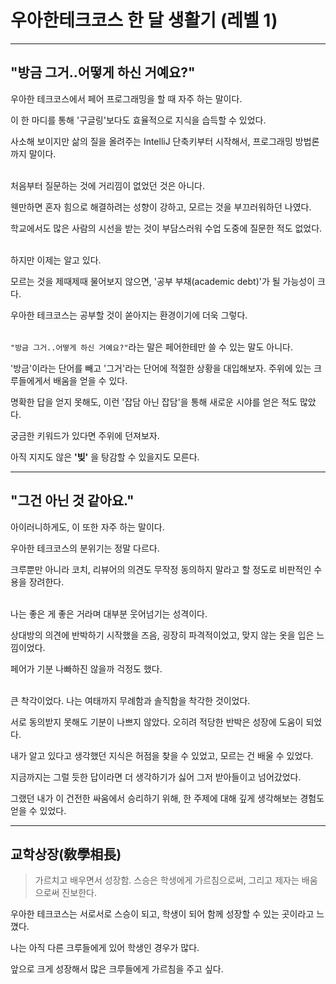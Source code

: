 # 우아한테크코스 한 달 생활기 (레벨 1)

---

## "방금 그거..어떻게 하신 거예요?"

우아한 테크코스에서 페어 프로그래밍을 할 때 자주 하는 말이다.

이 한 마디를 통해  '구글링'보다도 효율적으로 지식을 습득할 수 있었다.

사소해 보이지만 삶의 질을 올려주는 IntelliJ 단축키부터 시작해서, 프로그래밍 방법론까지 말이다.
<br/><br/>

처음부터 질문하는 것에 거리낌이 없었던 것은 아니다. 

웬만하면 혼자 힘으로 해결하려는 성향이 강하고, 모르는 것을 부끄러워하던 나였다.

학교에서도 많은 사람의 시선을 받는 것이 부담스러워 수업 도중에 질문한 적도 없었다.
<br/><br/>

하지만 이제는 알고 있다.

모르는 것을 제때제때 물어보지 않으면, '공부 부채(academic debt)'가 될 가능성이 크다.

우아한 테크코스는 공부할 것이 쏟아지는 환경이기에 더욱 그렇다.
<br/><br/>

```"방금 그거..어떻게 하신 거예요?"```라는 말은 페어한테만 쓸 수 있는 말도 아니다.

'방금'이라는 단어를 빼고 '그거'라는 단어에 적절한 상황을 대입해보자. 주위에 있는 크루들에게서 배움을 얻을 수 있다.

명확한 답을 얻지 못해도, 이런 '잡담 아닌 잡담'을 통해 새로운 시야를 얻은 적도 많았다.

궁금한 키워드가 있다면 주위에 던져보자. 

아직 지지도 않은 **'빚'** 을 탕감할 수 있을지도 모른다.

---

## "그건 아닌 것 같아요."

아이러니하게도, 이 또한 자주 하는 말이다. 

우아한 테크코스의 분위기는 정말 다르다. 

크루뿐만 아니라 코치, 리뷰어의 의견도 무작정 동의하지 말라고 할 정도로 비판적인 수용을 장려한다. 
<br/><br/>

나는 좋은 게 좋은 거라며 대부분 웃어넘기는 성격이다. 

상대방의 의견에 반박하기 시작했을 즈음, 굉장히 파격적이었고, 맞지 않는 옷을 입은 느낌이었다. 

페어가 기분 나빠하진 않을까 걱정도 했다.
<br/><br/>

큰 착각이었다. 나는 여태까지 무례함과 솔직함을 착각한 것이었다. 

서로 동의받지 못해도 기분이 나쁘지 않았다. 오히려 적당한 반박은 성장에 도움이 되었다. 

내가 알고 있다고 생각했던 지식은 허점을 찾을 수 있었고, 모르는 건 배울 수 있었다. 

지금까지는 그럴 듯한 답이라면 더 생각하기가 싫어 그저 받아들이고 넘어갔었다. 

그랬던 내가 이 건전한 싸움에서 승리하기 위해, 한 주제에 대해 깊게 생각해보는 경험도 얻을 수 있었다.

---

## 교학상장(敎學相長)

> 가르치고 배우면서 성장함. 스승은 학생에게 가르침으로써, 그리고 제자는 배움으로써 진보한다.

우아한 테크코스는 서로서로 스승이 되고, 학생이 되어 함께 성장할 수 있는 곳이라고 느꼈다.

나는 아직 다른 크루들에게 있어 학생인 경우가 많다. 

앞으로 크게 성장해서 많은 크루들에게 가르침을 주고 싶다.